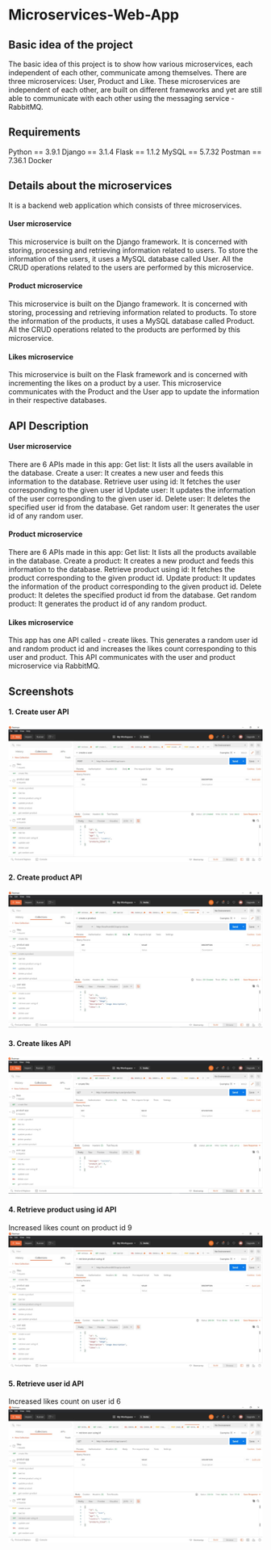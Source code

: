 # Microservices-Web-App

## Basic idea of the project
The basic idea of this project is to show how various microservices, each independent of each other, communicate among themselves. There are three microservices: User, Product and Like. These microservices are independent of each other, are built on different frameworks and yet are still able to communicate with each other using the messaging service - RabbitMQ.

## Requirements
Python == 3.9.1
Django == 3.1.4
Flask == 1.1.2
MySQL == 5.7.32
Postman == 7.36.1
Docker

## Details about the microservices
It is a backend web application which consists of three microservices.

#### User microservice
This microservice is built on the Django framework. It is concerned with storing, processing and retrieving information related to users. To store the information of the users, it uses a MySQL database called User. All the CRUD operations related to the users are performed by this microservice. 

#### Product microservice
This microservice is built on the Django framework. It is concerned with storing, processing and retrieving information related to products. To store the information of the products, it uses a MySQL database called Product. All the CRUD operations related to the products are performed by this microservice.

#### Likes microservice
This microservice is built on the Flask framework and is concerned with incrementing the likes on a product by a user. This microservice communicates with the Product and the User app to update the information in their respective databases.

## API Description

#### User microservice
There are 6 APIs made in this app:
Get list: It lists all the users available in the database.
Create a user: It creates a new user and feeds this information to the database.
Retrieve user using id: It fetches the user corresponding to the given user id
Update user: It updates the information of the user corresponding to the given user id.
Delete user: It deletes the specified user id from the database.
Get random user: It generates the user id of any random user.

#### Product microservice
There are 6 APIs made in this app:
Get list: It lists all the products available in the database.
Create a product: It creates a new product and feeds this information to the database.
Retrieve product using id: It fetches the product corresponding to the given product id.
Update product: It updates the information of the product corresponding to the given product id.
Delete product: It deletes the specified product id from the database.
Get random product: It generates the product id of any random product.

#### Likes microservice
This app has one API called - create likes. This generates a random user id and random product id and increases the likes count corresponding to this user and product. This API communicates with the user and product microservice via RabbitMQ.

## Screenshots

#### 1. Create user API
  ![Create User](https://github.com/jainkashish/Microservices-Web-App/blob/main/screenshots/Image%20create%20user.jpeg)
  
#### 2. Create product API
  ![Create Product](https://github.com/jainkashish/Microservices-Web-App/blob/main/screenshots/Image%20create%20product.jpeg)

#### 3. Create likes API
  ![Create Likes](https://github.com/jainkashish/Microservices-Web-App/blob/main/screenshots/Image%20create%20likes.jpeg)

#### 4. Retrieve product using id API
Increased likes count on product id 9
  ![Retrive Product](https://github.com/jainkashish/Microservices-Web-App/blob/main/screenshots/Image%20retrive%20product.jpeg)



#### 5. Retrieve user id API
Increased likes count on user id 6
  ![Retrive User](https://github.com/jainkashish/Microservices-Web-App/blob/main/screenshots/Image%20retrieve%20user.jpeg)


